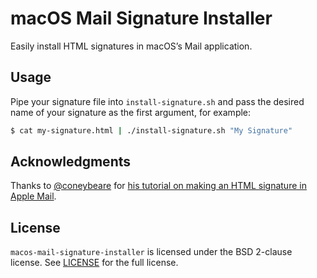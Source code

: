 # macOS Mail Signature Installer

Easily install HTML signatures in macOS’s Mail application.

## Usage

Pipe your signature file into `install-signature.sh` and pass the desired name of your signature as the first argument, for example:

```sh
$ cat my-signature.html | ./install-signature.sh "My Signature"
```

## Acknowledgments

Thanks to [@coneybeare](https://github.com/coneybeare) for [his tutorial on making an HTML signature in Apple Mail](http://matt.coneybeare.me/how-to-make-an-html-signature-in-apple-mail-for-mojave-os-x-10-dot-14/).

## License

`macos-mail-signature-installer` is licensed under the BSD 2-clause license. See [LICENSE](./LICENSE) for the full license.
